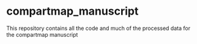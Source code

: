 # compartmap_manuscript
This repository contains all the code and much of the processed data for the compartmap manuscript

